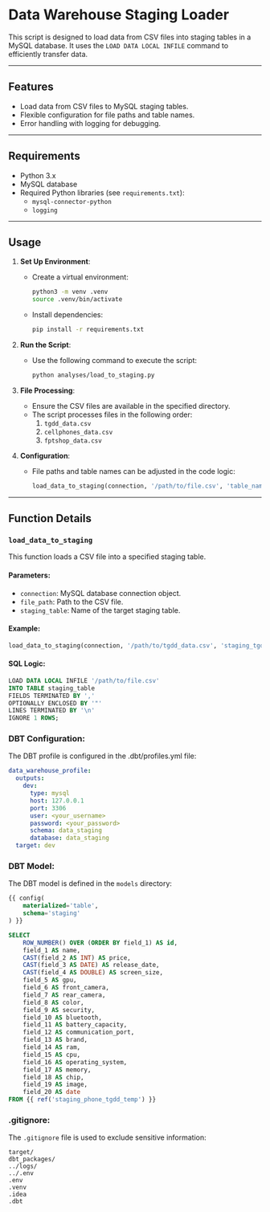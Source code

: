 # Data Warehouse Staging Loader

This script is designed to load data from CSV files into staging tables in a MySQL database. It uses the `LOAD DATA LOCAL INFILE` command to efficiently transfer data.

---

## Features

- Load data from CSV files to MySQL staging tables.
- Flexible configuration for file paths and table names.
- Error handling with logging for debugging.

---

## Requirements

- Python 3.x
- MySQL database
- Required Python libraries (see `requirements.txt`):
  - `mysql-connector-python`
  - `logging`

---

## Usage

1. **Set Up Environment**:
   - Create a virtual environment:
     ```bash
     python3 -m venv .venv
     source .venv/bin/activate
     ```
   - Install dependencies:
     ```bash
     pip install -r requirements.txt
     ```

2. **Run the Script**:
   - Use the following command to execute the script:
     ```bash
     python analyses/load_to_staging.py
     ```

3. **File Processing**:
   - Ensure the CSV files are available in the specified directory.
   - The script processes files in the following order:
     1. `tgdd_data.csv`
     2. `cellphones_data.csv`
     3. `fptshop_data.csv`

4. **Configuration**:
   - File paths and table names can be adjusted in the code logic:
     ```python
     load_data_to_staging(connection, '/path/to/file.csv', 'table_name')
     ```

---

## Function Details

### `load_data_to_staging`

This function loads a CSV file into a specified staging table.

#### Parameters:
- `connection`: MySQL database connection object.
- `file_path`: Path to the CSV file.
- `staging_table`: Name of the target staging table.

#### Example:
```python
load_data_to_staging(connection, '/path/to/tgdd_data.csv', 'staging_tgdd')
```
#### SQL Logic:
```sql
LOAD DATA LOCAL INFILE '/path/to/file.csv'
INTO TABLE staging_table
FIELDS TERMINATED BY ','
OPTIONALLY ENCLOSED BY '"'
LINES TERMINATED BY '\n'
IGNORE 1 ROWS;
```
### DBT Configuration:
The DBT profile is configured in the .dbt/profiles.yml file:
```yaml
data_warehouse_profile:
  outputs:
    dev:
      type: mysql
      host: 127.0.0.1
      port: 3306
      user: <your_username>
      password: <your_password>
      schema: data_staging
      database: data_staging
  target: dev
```
### DBT Model:
The DBT model is defined in the `models` directory:
```sql
{{ config(
    materialized='table',
    schema='staging'
) }}

SELECT
    ROW_NUMBER() OVER (ORDER BY field_1) AS id,
    field_1 AS name,
    CAST(field_2 AS INT) AS price,
    CAST(field_3 AS DATE) AS release_date,
    CAST(field_4 AS DOUBLE) AS screen_size,
    field_5 AS gpu,
    field_6 AS front_camera,
    field_7 AS rear_camera,
    field_8 AS color,
    field_9 AS security,
    field_10 AS bluetooth,
    field_11 AS battery_capacity,
    field_12 AS communication_port,
    field_13 AS brand,
    field_14 AS ram,
    field_15 AS cpu,
    field_16 AS operating_system,
    field_17 AS memory,
    field_18 AS chip,
    field_19 AS image,
    field_20 AS date
FROM {{ ref('staging_phone_tgdd_temp') }}
```
### .gitignore:
The `.gitignore` file is used to exclude sensitive information:
```
target/
dbt_packages/
../logs/
../.env
.env
.venv
.idea
.dbt

```